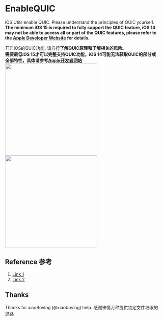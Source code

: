# EnableQUIC
iOS Utils enable QUIC. Please understand the principles of QUIC yourself.  
**The minimum iOS 15 is required to fully support the QUIC feature, iOS 14 may not be able to access all or part of the QUIC features, please refer to the [Apple Developer Website](https://developer.apple.com/videos/play/wwdc2021/10094/) for details.**  

开启iOS的QUIC功能, 请自行**了解QUIC原理和了解相关的风险**。  
**需要最低iOS 15才可以完整支持QUIC功能，iOS 14可能无法获取QUIC的部分或全部特性，具体请参考[Apple开发者网站](https://developer.apple.com/videos/play/wwdc2021/10094/)**  
<img src="https://github.com/user-attachments/assets/5ce42fe9-0d41-4603-90fb-75d755aab6f0" width="300px"/>
<img src="https://github.com/user-attachments/assets/ad50cec1-7a9d-4fc8-b0b3-64ada2ac47d3" width="300px"/>

## Reference 参考
1. [Link 1](https://www.feng.com/post/13873305)
2. [Link 2](https://www.douyin.com/video/7339933821128822051)

## Thanks
Thanks for xiaoBovlog (@xiaobovlog) help. 
感谢锋情万种提供锁定文件权限的思路
